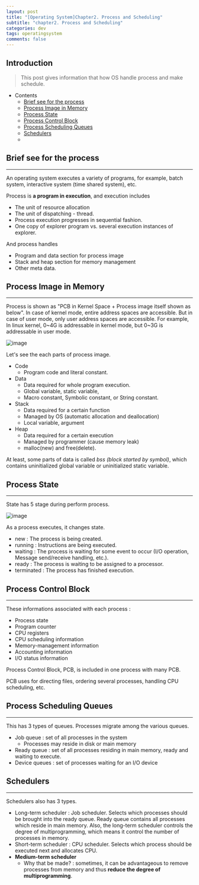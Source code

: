 ```yaml
---
layout: post
title: "[Operating System]Chapter2. Process and Scheduling"
subtitle: "chapter2. Process and Scheduling"
categories: dev
tags: operatingsystem
comments: false
---
```


## Introduction
> This post gives information that how OS handle process and make schedule.

- Contents
	- [Brief see for the process](#brief-see-for-the-process)
	- [Process Image in Memory](#process-image-in-memory)
	- [Process State](#process-state)
	- [Process Control Block](#process-control-block)
	- [Process Scheduling Queues](#process-scheduling-queues)
	- [Schedulers](#schedulers)
	- 
	
## Brief see for the process
---
An operating system executes a variety of programs, for example, batch system, interactive system (time shared system), etc.

Process is **a program in execution**, and execution includes

- The unit of resource allocation
- The unit of dispatching - thread.
- Process execution progresses in sequential fashion.
- One copy of explorer program vs. several execution instances of explorer.

And process handles

- Program and data section for process image
- Stack and heap section for memory management
- Other meta data.



## Process Image in Memory

---

Process is shown as "PCB in Kernel Space + Process image itself shown as below". In case of kernel mode, entire address spaces are accessible. But in case of user mode, only user address spaces are accessible. For example, In linux kernel, 0~4G is addressable in kernel mode, but 0~3G is addressable in user mode.

![image](https://github.com/yeosu623/yeosu623.github.io/assets/72304945/c5b648bf-59b1-4b3c-ac99-41d23160b348)

Let's see the each parts of process image.

- Code
  - Program code and literal constant.
- Data
  - Data required for whole program execution.
  - Global variable, static variable,
  - Macro constant, Symbolic constant, or String constant.
- Stack
  - Data required for a certain function
  - Managed by OS (automatic allocation and deallocation)
  - Local variable, argument
- Heap
  - Data required for a certain execution
  - Managed by programmer (cause memory leak)
  - malloc(new) and free(delete).

At least, some parts of data is called *bss (block started by symbol)*, which contains uninitialized global variable or uninitialized static variable.



## Process State

---

State has 5 stage during perform process.

![image](https://github.com/yeosu623/yeosu623.github.io/assets/72304945/5dbb965f-bc9e-4234-bed7-6914ba1b12f3)

As a process executes, it changes state.

- new : The process is being created.
- running : Instructions are being executed.
- waiting : The process is waiting for some event to occur (I/O operation, Message send/receive handling, etc.).
- ready : The process is waiting to be assigned to a processor.
- terminated : The process has finished execution.



## Process Control Block

---

These informations associated with each process :

- Process state
- Program counter
- CPU registers
- CPU scheduling information
- Memory-management information
- Accounting information
- I/O status information

Process Control Block, PCB, is included in one process with many PCB.

PCB uses for directing files, ordering several processes, handling CPU scheduling, etc.



## Process Scheduling Queues

---

This has 3 types of queues. Processes migrate among the various queues.

- Job queue : set of all processes in the system
  - Processes may reside in disk or main memory
- Ready queue : set of all processes residing in main memory, ready and waiting to execute.
- Device queues : set of processes waiting for an I/O device



## Schedulers

---

Schedulers also has 3 types.

- Long-term scheduler : Job scheduler. Selects which processes should be brought into the ready queue. Ready queue contains all processes which reside in main memory. Also, the long-term scheduler controls the degree of multiprogramming, which means it control the number of processes in memory.
- Short-term scheduler : CPU scheduler. Selects which process should be executed next and allocates CPU.
- **Medium-term scheduler**
  - Why that be made? : sometimes, it can be advantageous to remove processes from memory and thus **reduce the degree of multiprogramming**.

